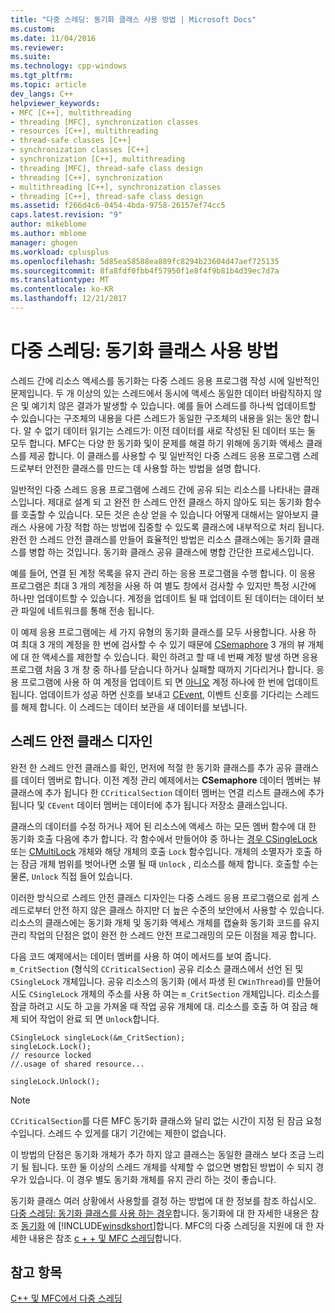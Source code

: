 ```yaml
---
title: "다중 스레딩: 동기화 클래스 사용 방법 | Microsoft Docs"
ms.custom: 
ms.date: 11/04/2016
ms.reviewer: 
ms.suite: 
ms.technology: cpp-windows
ms.tgt_pltfrm: 
ms.topic: article
dev_langs: C++
helpviewer_keywords:
- MFC [C++], multithreading
- threading [MFC], synchronization classes
- resources [C++], multithreading
- thread-safe classes [C++]
- synchronization classes [C++]
- synchronization [C++], multithreading
- threading [MFC], thread-safe class design
- threading [C++], synchronization
- multithreading [C++], synchronization classes
- threading [C++], thread-safe class design
ms.assetid: f266d4c6-0454-4bda-9758-26157ef74cc5
caps.latest.revision: "9"
author: mikeblome
ms.author: mblome
manager: ghogen
ms.workload: cplusplus
ms.openlocfilehash: 5d85ea58588ea889fc8294b23604d47aef725135
ms.sourcegitcommit: 8fa8fdf0fbb4f57950f1e8f4f9b81b4d39ec7d7a
ms.translationtype: MT
ms.contentlocale: ko-KR
ms.lasthandoff: 12/21/2017
---
```

# <a name="multithreading-how-to-use-the-synchronization-classes"></a>다중 스레딩: 동기화 클래스 사용 방법
스레드 간에 리소스 액세스를 동기화는 다중 스레드 응용 프로그램 작성 시에 일반적인 문제입니다. 두 개 이상의 있는 스레드에서 동시에 액세스 동일한 데이터 바람직하지 않은 및 예기치 않은 결과가 발생할 수 있습니다. 예를 들어 스레드를 하나씩 업데이트할 수 있습니다는 구조체의 내용을 다른 스레드가 동일한 구조체의 내용을 읽는 동안 합니다. 알 수 없기 데이터 읽기는 스레드가: 이전 데이터를 새로 작성된 된 데이터 또는 둘 모두 합니다. MFC는 다양 한 동기화 및이 문제를 해결 하기 위해에 동기화 액세스 클래스를 제공 합니다. 이 클래스를 사용할 수 및 일반적인 다중 스레드 응용 프로그램 스레드로부터 안전한 클래스를 만드는 데 사용할 하는 방법을 설명 합니다.  
  
 일반적인 다중 스레드 응용 프로그램에 스레드 간에 공유 되는 리소스를 나타내는 클래스입니다. 제대로 설계 되 고 완전 한 스레드 안전 클래스 하지 않아도 되는 동기화 함수를 호출할 수 있습니다. 모든 것은 손상 얻을 수 있습니다 어떻게 대해서는 알아보지 클래스 사용에 가장 적합 하는 방법에 집중할 수 있도록 클래스에 내부적으로 처리 됩니다. 완전 한 스레드 안전 클래스를 만들어 효율적인 방법은 리소스 클래스에는 동기화 클래스를 병합 하는 것입니다. 동기화 클래스 공유 클래스에 병합 간단한 프로세스입니다.  
  
 예를 들어, 연결 된 계정 목록을 유지 관리 하는 응용 프로그램을 수행 합니다. 이 응용 프로그램은 최대 3 개의 계정을 사용 하 여 별도 창에서 검사할 수 있지만 특정 시간에 하나만 업데이트할 수 있습니다. 계정을 업데이트 될 때 업데이트 된 데이터는 데이터 보관 파일에 네트워크를 통해 전송 됩니다.  
  
 이 예제 응용 프로그램에는 세 가지 유형의 동기화 클래스를 모두 사용합니다. 사용 하 여 최대 3 개의 계정을 한 번에 검사할 수 수 있기 때문에 [CSemaphore](../mfc/reference/csemaphore-class.md) 3 개의 뷰 개체에 대 한 액세스를 제한할 수 있습니다. 확인 하려고 할 때 네 번째 계정 발생 하면 응용 프로그램 처음 3 개 창 중 하나를 닫습니다 하거나 실패할 때까지 기다리거나 합니다. 응용 프로그램에 사용 하 여 계정을 업데이트 되 면 [아니오](../mfc/reference/ccriticalsection-class.md) 계정 하나에 한 번에 업데이트 됩니다. 업데이트가 성공 하면 신호를 보내고 [CEvent](../mfc/reference/cevent-class.md), 이벤트 신호를 기다리는 스레드를 해제 합니다. 이 스레드는 데이터 보관을 새 데이터를 보냅니다.  
  
##  <a name="_mfc_designing_a_thread.2d.safe_class"></a>스레드 안전 클래스 디자인  
 완전 한 스레드 안전 클래스를 확인, 먼저에 적절 한 동기화 클래스를 추가 공유 클래스를 데이터 멤버로 합니다. 이전 계정 관리 예제에서는 **CSemaphore** 데이터 멤버는 뷰 클래스에 추가 됩니다 한 `CCriticalSection` 데이터 멤버는 연결 리스트 클래스에 추가 됩니다 및 `CEvent` 데이터 멤버는 데이터에 추가 됩니다 저장소 클래스입니다.  
  
 클래스의 데이터를 수정 하거나 제어 된 리소스에 액세스 하는 모든 멤버 함수에 대 한 동기화 호출 다음에 추가 합니다. 각 함수에서 만들어야 중 하나는 [경우 CSingleLock](../mfc/reference/csinglelock-class.md) 또는 [CMultiLock](../mfc/reference/cmultilock-class.md) 개체와 해당 개체의 호출 `Lock` 함수입니다. 개체의 소멸자가 호출 하는 잠금 개체 범위를 벗어나면 소멸 될 때 `Unlock` , 리소스를 해제 합니다. 호출할 수는 물론, `Unlock` 직접 들어 있습니다.  
  
 이러한 방식으로 스레드 안전 클래스 디자인는 다중 스레드 응용 프로그램으로 쉽게 스레드로부터 안전 하지 않은 클래스 하지만 더 높은 수준의 보안에서 사용할 수 있습니다. 리소스의 클래스에는 동기화 개체 및 동기화 액세스 개체를 캡슐화 동기화 코드를 유지 관리 작업의 단점은 없이 완전 한 스레드 안전 프로그래밍의 모든 이점을 제공 합니다.  
  
 다음 코드 예제에서는 데이터 멤버를 사용 하 여이 메서드를 보여 줍니다. `m_CritSection` (형식의 `CCriticalSection`) 공유 리소스 클래스에서 선언 된 및 `CSingleLock` 개체입니다. 공유 리소스의 동기화 (에서 파생 된 `CWinThread`)를 만들어 시도 `CSingleLock` 개체의 주소를 사용 하 여는 `m_CritSection` 개체입니다. 리소스를 잠글 하려고 시도 하 고을 가져올 때 작업 공유 개체에 대. 리소스를 호출 하 여 잠금 해제 되어 작업이 완료 되 면 `Unlock`합니다.  
  
```  
CSingleLock singleLock(&m_CritSection);  
singleLock.Lock();  
// resource locked  
//.usage of shared resource...  
  
singleLock.Unlock();  
```  
  
> [!NOTE]
>  `CCriticalSection`를 다른 MFC 동기화 클래스와 달리 없는 시간이 지정 된 잠금 요청 수입니다. 스레드 수 있게를 대기 기간에는 제한이 없습니다.  
  
 이 방법의 단점은 동기화 개체가 추가 하지 않고 클래스는 동일한 클래스 보다 조금 느리기 될 됩니다. 또한 둘 이상의 스레드 개체를 삭제할 수 없으면 병합된 방법이 수 되지 경우가 있습니다. 이 경우 별도 동기화 개체를 유지 관리 하는 것이 좋습니다.  
  
 동기화 클래스 여러 상황에서 사용할를 결정 하는 방법에 대 한 정보를 참조 하십시오. [다중 스레딩: 동기화 클래스를 사용 하는 경우](../parallel/multithreading-when-to-use-the-synchronization-classes.md)합니다. 동기화에 대 한 자세한 내용은 참조 [동기화](http://msdn.microsoft.com/library/windows/desktop/ms686353) 에 [!INCLUDE[winsdkshort](../atl-mfc-shared/reference/includes/winsdkshort_md.md)]합니다. MFC의 다중 스레딩을 지원에 대 한 자세한 내용은 참조 [c + + 및 MFC 스레딩](../parallel/multithreading-with-cpp-and-mfc.md)합니다.  
  
## <a name="see-also"></a>참고 항목  
 [C++ 및 MFC에서 다중 스레딩](../parallel/multithreading-with-cpp-and-mfc.md)